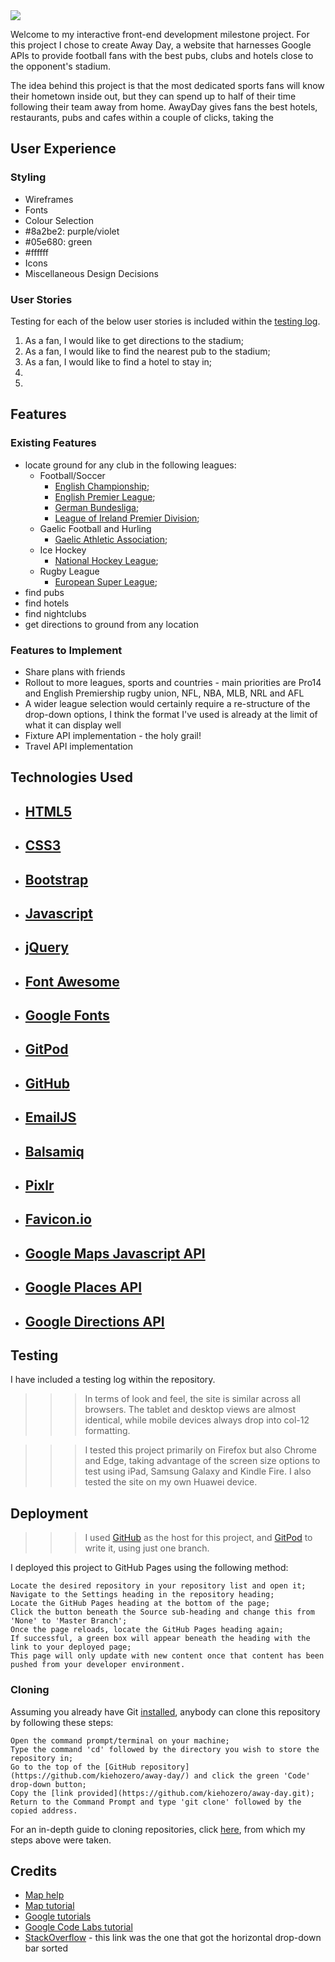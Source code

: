 <img src="#">

Welcome to my interactive front-end development milestone project. For this project I chose to create Away Day, a website that harnesses Google APIs to provide football fans with the best pubs, clubs and hotels close to the opponent's stadium.

The idea behind this project is that the most dedicated sports fans will know their hometown inside out, but they can spend up to half of their time following their team away from home. AwayDay gives fans the best hotels, restaurants, pubs and cafes within a couple of clicks, taking the 

## User Experience

### Styling

- Wireframes
- Fonts
- Colour Selection 
 - #8a2be2: purple/violet
 - #05e680: green
 - #ffffff
- Icons
- Miscellaneous Design Decisions

### User Stories

Testing for each of the below user stories is included within the [testing log](TESTING.md).

1. As a fan, I would like to get directions to the stadium;
2. As a fan, I would like to find the nearest pub to the stadium;
3. As a fan, I would like to find a hotel to stay in;
4. 
5. 

## Features

### Existing Features
- locate ground for any club in the following leagues:
    - Football/Soccer
        - [English Championship](https://www.efl.com/clubs-and-competitions/sky-bet-championship/);
        - [English Premier League](https://www.premierleague.com/);
        - [German Bundesliga](https://www.bundesliga.com/en/bundesliga);
        - [League of Ireland Premier Division](https://sseairtricityleague.ie/);
    - Gaelic Football and Hurling
        - [Gaelic Athletic Association](https://www.gaa.ie/);
    - Ice Hockey
        - [National Hockey League](https://www.nhl.com/);
    - Rugby League
        - [European Super League](https://superleague.co.uk/);
- find pubs
- find hotels
- find nightclubs
- get directions to ground from any location

### Features to Implement

- Share plans with friends
- Rollout to more leagues, sports and countries - main priorities are Pro14 and English Premiership rugby union, NFL, NBA, MLB, NRL and AFL
- A wider league selection would certainly require a re-structure of the drop-down options, I think the format I've used is already at the limit of what it can display well
- Fixture API implementation - the holy grail!
- Travel API implementation

## Technologies Used

- [HTML5](https://en.wikipedia.org/wiki/HTML5)
    - 
- [CSS3](https://en.wikipedia.org/wiki/CSS3)
    - 
- [Bootstrap](https://getbootstrap.com/)
    - 
- [Javascript](https://www.javascript.com/)
    - 
- [jQuery](https://jquery.com/)
    - 
- [Font Awesome](https://fontawesome.com/)
    - 
- [Google Fonts](https://fonts.google.com/)
    - 
- [GitPod](https://www.gitpod.io/)
    - 
- [GitHub](https://www.github.com/)
    - 
- [EmailJS](https://www.emailjs.com/)
    - 
- [Balsamiq](https://www.balsamiq.com/)
    - 
- [Pixlr](https://www.pixlr.com/)
    - 
- [Favicon.io](https://favicon.io/)
    - 
- [Google Maps Javascript API]()
    - 
- [Google Places API]()
    - 
- [Google Directions API]()
    - 

## Testing

I have included a testing log within the repository.

>>> In terms of look and feel, the site is similar across all browsers. The tablet and desktop views are almost identical, while mobile devices always drop into col-12 formatting.

>>> I tested this project primarily on Firefox but also Chrome and Edge, taking advantage of the screen size options to test using iPad, Samsung Galaxy and Kindle Fire. I also tested the site on my own Huawei device.

## Deployment

>>> I used [GitHub](https://www.github.com/) as the host for this project, and [GitPod](https://www.gitpod.io/) to write it, using just one branch.

I deployed this project to GitHub Pages using the following method:

    Locate the desired repository in your repository list and open it;
    Navigate to the Settings heading in the repository heading;
    Locate the GitHub Pages heading at the bottom of the page;
    Click the button beneath the Source sub-heading and change this from 'None' to 'Master Branch';
    Once the page reloads, locate the GitHub Pages heading again;
    If successful, a green box will appear beneath the heading with the link to your deployed page;
    This page will only update with new content once that content has been pushed from your developer environment.

### Cloning

Assuming you already have Git [installed](https://git-scm.com/download/), anybody can clone this repository by following these steps:

    Open the command prompt/terminal on your machine;
    Type the command 'cd' followed by the directory you wish to store the repository in;
    Go to the top of the [GitHub repository](https://github.com/kiehozero/away-day/) and click the green 'Code' drop-down button;
    Copy the [link provided](https://github.com/kiehozero/away-day.git);
    Return to the Command Prompt and type 'git clone' followed by the copied address.

For an in-depth guide to cloning repositories, click [here](https://www.howtogeek.com/451360/how-to-clone-a-github-repository/), from which my steps above were taken.

## Credits
- [Map help](https://www.sitepoint.com/google-maps-javascript-api-the-right-way/)
- [Map tutorial](https://www.youtube.com/playlist?list=PLgGbWId6zgaXFR4SW_3qJ55cxmEqRNIzx)
- [Google tutorials](https://developers.google.com/maps/documentation)
- [Google Code Labs tutorial](https://codelabs.developers.google.com/codelabs/google-maps-nearby-search-js/#0)
- [StackOverflow](https://stackoverflow.com/questions/18616040/bootstrap-horizontal-drop-down) - this link was the one that got the horizontal drop-down bar sorted